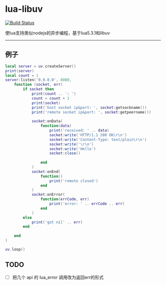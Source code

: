 # lua-libuv

[![Build Status](https://travis-ci.org/zwh8800/lua-libuv.png?branch=master)](https://travis-ci.org/zwh8800/lua-libuv)

使lua支持类似nodejs的异步编程，基于lua5.3.1和libuv

---

## 例子
```lua
local server = uv.createServer()
print(server)
local count = 1
server:listen('0.0.0.0', 8080, 
    function (socket, err) 
        if socket then
            print(count .. ': ')
            count = count + 1
            print(socket)
            print('host socket ip&port: ', socket:getsockname())
            print('remote socket ip&port: ', socket:getpeername())
            
            socket:onData(
                function(data)
                    print('received: ' .. data)
                    socket:write('HTTP/1.1 200 OK\r\n')
                    socket:write('Content-Type: text/plain\r\n')
                    socket:write('\r\n')
                    socket:write('Hello')
                    socket:close()
                    
                end
            )
            socket:onEnd(
                function()
                    print('remote closed')
                end
            )
            socket:onError(
                function(errCode, err)
                    print('error: ' .. errCode .. err)
                end
            )
        else
            print('got nil' .. err)
        end
        
    end
)

uv.loop()
```

## TODO

- [ ] 把几个 api 的 lua_error 调用改为返回err的形式

